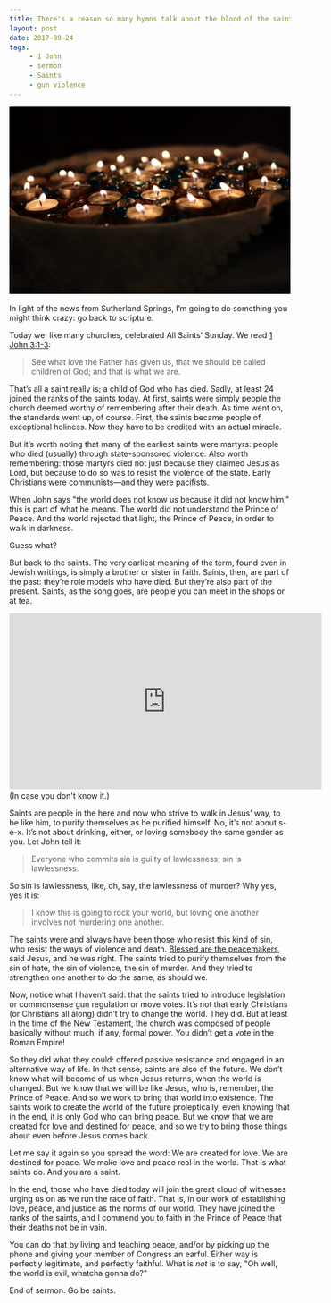 ```yaml
---
title: There's a reason so many hymns talk about the blood of the saints
layout: post
date: 2017-09-24
tags: 
     - 1 John
     - sermon
     - Saints
     - gun violence
---
```

<img src="/img/allsaints.jpg">

In light of the news from Sutherland Springs, I’m going to do something you might think crazy: go back to scripture.

Today we, like many churches, celebrated All Saints’ Sunday. We read <a href="http://bible.oremus.org/?ql=376916452">1 John 3:1-3</a>:
<blockquote>
	See what love the Father has given us, that we should be called children of God; and that is what we are.
</blockquote>
That’s all a saint really is; a child of God who has died. Sadly, at least 24 joined the ranks of the saints today. At first, saints were simply people the church deemed worthy of remembering after their death. As time went on, the standards went up, of course. First, the saints became people of exceptional holiness. Now they have to be credited with an actual miracle.

But it’s worth noting that many of the earliest saints were martyrs: people who died (usually) through state-sponsored violence. Also worth remembering: those martyrs died not just because they claimed Jesus as Lord, but because to do so was to resist the violence of the state. Early Christians were communists&mdash;and they were pacifists.

When John says "the world does not know us because it did not know him," this is part of what he means. The world did not understand the Prince of Peace. And the world rejected that light, the Prince of Peace, in order to walk in darkness. 

Guess what?

But back to the saints. The very earliest meaning of the term, found even in Jewish writings, is simply a brother or sister in faith. Saints, then, are part of the past: they’re role models who have died. But they’re also part of the present. Saints, as the song goes, are people you can meet in the shops or at tea.

<iframe width="560" height="315" src="https://www.youtube.com/embed/FVo9hI-zfmg" frameborder="0" allowfullscreen></iframe>
(In case you don't know it.)

Saints are people in the here and now who strive to walk in Jesus’ way, to be like him, to purify themselves as he purified himself. No, it’s not about s-e-x. It’s not about drinking, either, or loving somebody the same gender as you. Let John tell it:
<blockquote>
	Everyone who commits sin is guilty of lawlessness; sin is lawlessness.
</blockquote>
So sin is lawlessness, like, oh, say, the lawlessness of murder? Why yes, yes it is:
<blockquote>
	I know this is going to rock your world, but loving one another involves not murdering one another.
</blockquote>
The saints were and always have been those who resist this kind of sin, who resist the ways of violence and death. <a href="http://bible.oremus.org/?ql=376934851">Blessed are the peacemakers</a>, said Jesus, and he was right. The saints tried to purify themselves from the sin of hate, the sin of violence, the sin of murder. And they tried to strengthen one another to do the same, as should we.

Now, notice what I haven’t said: that the saints tried to introduce legislation or commonsense gun regulation or move votes. It’s not that early Christians (or Christians all along) didn’t try to change the world. They did. But at least in the time of the New Testament, the church was composed of people basically without much, if any, formal power. You didn’t get a vote in the Roman Empire!

So they did what they could: offered passive resistance and engaged in an alternative way of life. In that sense, saints are also of the future. We don’t know what will become of us when Jesus returns, when the world is changed. But we know that we will be like Jesus, who is, remember, the Prince of Peace. And so we work to bring that world into existence. The saints work to create the world of the future proleptically, even knowing that in the end, it is only God who can bring peace. But we know that we are created for love and destined for peace, and so we try to bring those things about even before Jesus comes back.

Let me say it again so you spread the word: We are created for love. We are destined for peace. We make love and peace real in the world. That is what saints do. And you are a saint.

In the end, those who have died today will join the great cloud of witnesses urging us on as we run the race of faith. That is, in our work of establishing love, peace, and justice as the norms of our world. They have joined the ranks of the saints, and I commend you to faith in the Prince of Peace that their deaths not be in vain.

You can do that by living and teaching peace, and/or by picking up the phone and giving your member of Congress an earful. Either way is perfectly legitimate, and perfectly faithful. What is *not* is to say, "Oh well, the world is evil, whatcha gonna do?"

End of sermon. Go be saints.